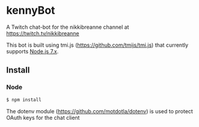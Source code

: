 # kennyBot
A Twitch chat-bot for the nikkibreanne channel at https://twitch.tv/nikkibreanne

This bot is built using tmi.js (https://github.com/tmijs/tmi.js) that currently supports [Node.js 7.x](https://nodejs.org/en/download/).

## Install

### Node

```bash
$ npm install
```
The dotenv module (https://github.com/motdotla/dotenv) is used to protect OAuth keys for the chat client
